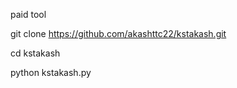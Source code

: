 paid tool



git clone https://github.com/akashttc22/kstakash.git


cd kstakash

python kstakash.py
